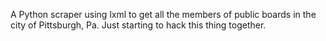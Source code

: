 A Python scraper using lxml to get all the members of public boards in the city of Pittsburgh, Pa. Just starting to hack this thing together.
